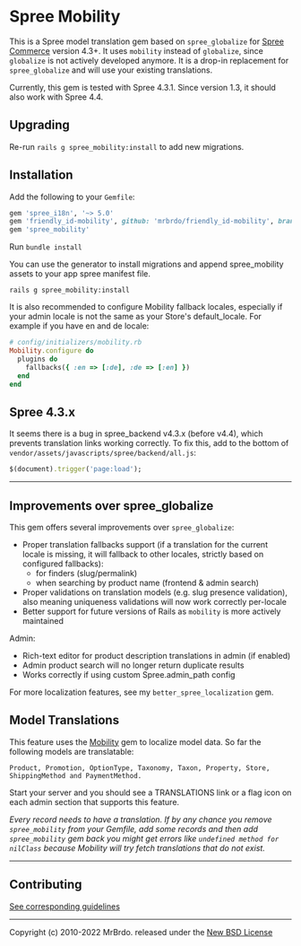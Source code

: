# Spree Mobility

This is a Spree model translation gem based on `spree_globalize` for [Spree Commerce][1] version 4.3+.
It uses `mobility` instead of `globalize`, since `globalize` is not actively developed anymore.
It is a drop-in replacement for `spree_globalize` and will use your existing translations.

Currently, this gem is tested with Spree 4.3.1. Since version 1.3, it should also work with Spree 4.4.

## Upgrading

Re-run `rails g spree_mobility:install` to add new migrations.

## Installation

Add the following to your `Gemfile`:

```ruby
gem 'spree_i18n', '~> 5.0'
gem 'friendly_id-mobility', github: 'mrbrdo/friendly_id-mobility', branch: 'master'
gem 'spree_mobility'
```

Run `bundle install`

You can use the generator to install migrations and append spree_mobility assets to
your app spree manifest file.

    rails g spree_mobility:install

It is also recommended to configure Mobility fallback locales, especially if your admin locale is not the same as your Store's default_locale. For example if you have en and de locale:

```ruby
# config/initializers/mobility.rb
Mobility.configure do
  plugins do
    fallbacks({ :en => [:de], :de => [:en] })
  end
end
```

## Spree 4.3.x

It seems there is a bug in spree_backend v4.3.x (before v4.4), which prevents translation links working correctly.
To fix this, add to the bottom of `vendor/assets/javascripts/spree/backend/all.js`:

```ruby
$(document).trigger('page:load');
```

---

## Improvements over spree_globalize

This gem offers several improvements over `spree_globalize`:

* Proper translation fallbacks support (if a translation for the current locale is missing, it will fallback to other locales, strictly based on configured fallbacks):
  * for finders (slug/permalink)
  * when searching by product name (frontend & admin search)
* Proper validations on translation models (e.g. slug presence validation), also meaning uniqueness validations will now work correctly per-locale
* Better support for future versions of Rails as `mobility` is more actively maintained

Admin:

* Rich-text editor for product description translations in admin (if enabled)
* Admin product search will no longer return duplicate results
* Works correctly if using custom Spree.admin_path config

For more localization features, see my `better_spree_localization` gem.

## Model Translations

This feature uses the [Mobility][3] gem to localize model data.
So far the following models are translatable:

    Product, Promotion, OptionType, Taxonomy, Taxon, Property, Store, ShippingMethod and PaymentMethod.

Start your server and you should see a TRANSLATIONS link or a flag icon on each
admin section that supports this feature.

*Every record needs to have a translation. If by any chance you remove `spree_mobility`
from your Gemfile, add some records and then add `spree_mobility` gem back you might get
errors like ``undefined method for nilClass`` because Mobility will try fetch
translations that do not exist.*

---

## Contributing

[See corresponding guidelines][7]

---

Copyright (c) 2010-2022 MrBrdo. released under the [New BSD License][6]

[1]: http://spreecommerce.org
[2]: http://guides.spreecommerce.org/developer/i18n.html
[3]: https://github.com/shioyama/mobility
[5]: https://github.com/spree-contrib/spree_globalize/graphs/contributors
[6]: https://github.com/mrbrdo/spree_mobility/blob/master/LICENSE.md
[7]: https://github.com/mrbrdo/spree_mobility/blob/master/CONTRIBUTING.md
[8]: https://github.com/spree-contrib/spree_i18n
